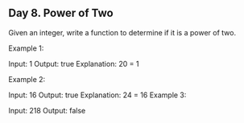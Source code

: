 ## Day 8. Power of Two

Given an integer, write a function to determine if it is a power of two.

Example 1:

Input: 1
Output: true 
Explanation: 20 = 1

Example 2:

Input: 16
Output: true
Explanation: 24 = 16
Example 3:

Input: 218
Output: false
